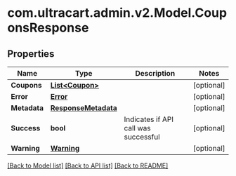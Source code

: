 
# com.ultracart.admin.v2.Model.CouponsResponse

## Properties

Name | Type | Description | Notes
------------ | ------------- | ------------- | -------------
**Coupons** | [**List&lt;Coupon&gt;**](Coupon.md) |  | [optional] 
**Error** | [**Error**](Error.md) |  | [optional] 
**Metadata** | [**ResponseMetadata**](ResponseMetadata.md) |  | [optional] 
**Success** | **bool** | Indicates if API call was successful | [optional] 
**Warning** | [**Warning**](Warning.md) |  | [optional] 

[[Back to Model list]](../README.md#documentation-for-models)
[[Back to API list]](../README.md#documentation-for-api-endpoints)
[[Back to README]](../README.md)

